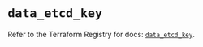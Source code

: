 # `data_etcd_key`

Refer to the Terraform Registry for docs: [`data_etcd_key`](https://registry.terraform.io/providers/ferlab-ste-justine/etcd/0.11.0/docs/data-sources/key).
